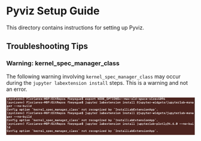 # Pyviz Setup Guide

This directory contains instructions for setting up Pyviz.

## Troubleshooting Tips

### Warning: kernel_spec_manager_class

The following warning involving ```kernel_spec_manager_class``` may occur during the ```jupyter labextension install``` steps. This is a warning and not an error.

![kernel_spec_manager_class warning](Images/kernel_spec_manager_class__Warning.png "kernel_spec_manager_class warning")
